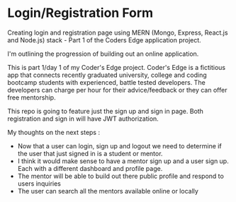 # Login/Registration Form

 Creating login and registration page using MERN (Mongo, Express, React.js and Node.js) stack - Part 1 of the Coders Edge application project.

 I'm outlining the progression of building out an online application.

 This is part 1/day 1 of my Coder's Edge project.  Coder's Edge is a fictitious app that connects recently graduated university, college and coding bootcamp students with experienced, battle tested developers.  The developers can charge per hour for their advice/feedback or they can offer free mentorship.

 This repo is going to feature just the sign up and sign in page.  Both registration and sign in will have JWT authorization. 

 My thoughts on the next steps : 

 - Now that a user can login, sign up and logout we need to determine if the user that just signed in is a student or mentor. 
 - I think it would make sense to have a mentor sign up and a user sign up.  Each with a different dashboard and profile page.
 - The mentor will be able to build out there public profile and respond to users inquiries
 - The user can search all the mentors available online or locally



